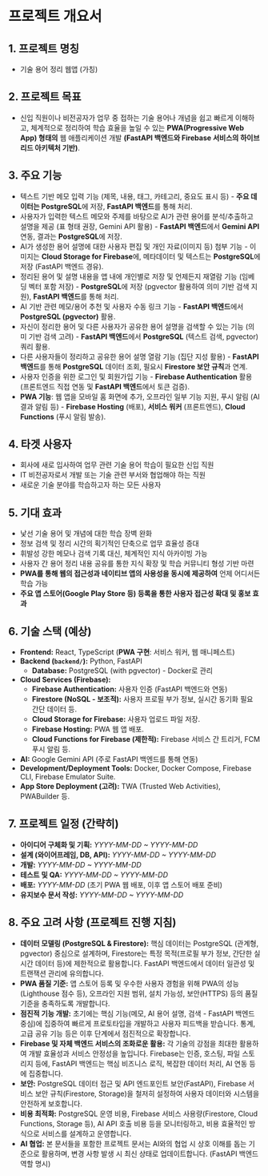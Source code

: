 # 프로젝트 개요서

## 1. 프로젝트 명칭

-   기술 용어 정리 웹앱 (가칭)

## 2. 프로젝트 목표

-   신입 직원이나 비전공자가 업무 중 접하는 기술 용어나 개념을 쉽고 빠르게 이해하고, 체계적으로 정리하여 학습 효율을 높일 수 있는 **PWA(Progressive Web App) 형태의** 웹 애플리케이션 개발 **(FastAPI 백엔드와 Firebase 서비스의 하이브리드 아키텍처 기반)**.

## 3. 주요 기능

-   텍스트 기반 메모 입력 기능 (제목, 내용, 태그, 카테고리, 중요도 표시 등) - **주요 데이터는 PostgreSQL**에 저장, **FastAPI 백엔드**를 통해 처리.
-   사용자가 입력한 텍스트 메모와 주제를 바탕으로 AI가 관련 용어를 분석/추출하고 설명을 제공 (표 형태 권장, Gemini API 활용) - **FastAPI 백엔드**에서 **Gemini API** 연동, 결과는 **PostgreSQL**에 저장.
-   AI가 생성한 용어 설명에 대한 사용자 편집 및 개인 자료(이미지 등) 첨부 기능 - 이미지는 **Cloud Storage for Firebase**에, 메타데이터 및 텍스트는 **PostgreSQL**에 저장 (FastAPI 백엔드 경유).
-   정리된 용어 및 설명 내용을 앱 내에 개인별로 저장 및 언제든지 재열람 기능 (임베딩 벡터 포함 저장) - **PostgreSQL**에 저장 (pgvector 활용하여 의미 기반 검색 지원), **FastAPI 백엔드**를 통해 처리.
-   AI 기반 관련 메모/용어 추천 및 사용자 수동 링크 기능 - **FastAPI 백엔드**에서 **PostgreSQL (pgvector)** 활용.
-   자신이 정리한 용어 및 다른 사용자가 공유한 용어 설명을 검색할 수 있는 기능 (의미 기반 검색 고려) - **FastAPI 백엔드**에서 **PostgreSQL** (텍스트 검색, pgvector) 쿼리 활용.
-   다른 사용자들이 정리하고 공유한 용어 설명 열람 기능 (집단 지성 활용) - **FastAPI 백엔드**를 통해 **PostgreSQL** 데이터 조회, 필요시 **Firestore 보안 규칙**과 연계.
-   사용자 인증을 위한 로그인 및 회원가입 기능 - **Firebase Authentication** 활용 (프론트엔드 직접 연동 및 **FastAPI 백엔드**에서 토큰 검증).
-   **PWA 기능**: 웹 앱을 모바일 홈 화면에 추가, 오프라인 일부 기능 지원, 푸시 알림 (AI 결과 알림 등) - **Firebase Hosting** (배포), **서비스 워커** (프론트엔드), **Cloud Functions** (푸시 알림 발송).

## 4. 타겟 사용자

-   회사에 새로 입사하여 업무 관련 기술 용어 학습이 필요한 신입 직원
-   IT 비전공자로서 개발 또는 기술 관련 부서와 협업해야 하는 직원
-   새로운 기술 분야를 학습하고자 하는 모든 사용자

## 5. 기대 효과

-   낯선 기술 용어 및 개념에 대한 학습 장벽 완화
-   정보 검색 및 정리 시간의 획기적인 단축으로 업무 효율성 증대
-   휘발성 강한 메모나 검색 기록 대신, 체계적인 지식 아카이빙 가능
-   사용자 간 용어 정리 내용 공유를 통한 지식 확장 및 학습 커뮤니티 형성 기반 마련
-   **PWA를 통해 웹의 접근성과 네이티브 앱의 사용성을 동시에 제공하여** 언제 어디서든 학습 가능
-   **주요 앱 스토어(Google Play Store 등) 등록을 통한 사용자 접근성 확대 및 홍보 효과**

## 6. 기술 스택 (예상)

-   **Frontend:** React, TypeScript (**PWA 구현**: 서비스 워커, 웹 매니페스트)
-   **Backend (`backend/`):** Python, FastAPI
    -   **Database:** PostgreSQL (with pgvector) - Docker로 관리
-   **Cloud Services (Firebase):**
    -   **Firebase Authentication:** 사용자 인증 (FastAPI 백엔드와 연동)
    -   **Firestore (NoSQL - 보조적):** 사용자 프로필 부가 정보, 실시간 동기화 필요 간단 데이터 등.
    -   **Cloud Storage for Firebase:** 사용자 업로드 파일 저장.
    -   **Firebase Hosting:** PWA 웹 앱 배포.
    -   **Cloud Functions for Firebase (제한적):** Firebase 서비스 간 트리거, FCM 푸시 알림 등.
-   **AI:** Google Gemini API (주로 FastAPI 백엔드를 통해 연동)
-   **Development/Deployment Tools:** Docker, Docker Compose, Firebase CLI, Firebase Emulator Suite.
-   **App Store Deployment (고려):** TWA (Trusted Web Activities), PWABuilder 등.

## 7. 프로젝트 일정 (간략히)

-   **아이디어 구체화 및 기획:** *YYYY-MM-DD ~ YYYY-MM-DD*
-   **설계 (와이어프레임, DB, API):** *YYYY-MM-DD ~ YYYY-MM-DD*
-   **개발:** *YYYY-MM-DD ~ YYYY-MM-DD*
-   **테스트 및 QA:** *YYYY-MM-DD ~ YYYY-MM-DD*
-   **배포:** *YYYY-MM-DD* (초기 PWA 웹 배포, 이후 앱 스토어 배포 준비)
-   **유지보수 문서 작성:** *YYYY-MM-DD ~ YYYY-MM-DD*

## 8. 주요 고려 사항 (프로젝트 진행 지침)

-   **데이터 모델링 (PostgreSQL & Firestore):** 핵심 데이터는 PostgreSQL (관계형, pgvector) 중심으로 설계하며, Firestore는 특정 목적(프로필 부가 정보, 간단한 실시간 데이터 등)에 제한적으로 활용합니다. FastAPI 백엔드에서 데이터 일관성 및 트랜잭션 관리에 유의합니다.
-   **PWA 품질 기준:** 앱 스토어 등록 및 우수한 사용자 경험을 위해 PWA의 성능(Lighthouse 점수 등), 오프라인 지원 범위, 설치 가능성, 보안(HTTPS) 등의 품질 기준을 충족하도록 개발합니다.
-   **점진적 기능 개발:** 초기에는 핵심 기능(메모, AI 용어 설명, 검색 - FastAPI 백엔드 중심)에 집중하여 빠르게 프로토타입을 개발하고 사용자 피드백을 받습니다. 통계, 고급 공유 기능 등은 이후 단계에서 점진적으로 확장합니다.
-   **Firebase 및 자체 백엔드 서비스의 조화로운 활용:** 각 기술의 강점을 최대한 활용하여 개발 효율성과 서비스 안정성을 높입니다. Firebase는 인증, 호스팅, 파일 스토리지 등에, FastAPI 백엔드는 핵심 비즈니스 로직, 복잡한 데이터 처리, AI 연동 등에 집중합니다.
-   **보안:** PostgreSQL 데이터 접근 및 API 엔드포인트 보안(FastAPI), Firebase 서비스 보안 규칙(Firestore, Storage)을 철저히 설정하여 사용자 데이터와 시스템을 안전하게 보호합니다.
-   **비용 최적화:** PostgreSQL 운영 비용, Firebase 서비스 사용량(Firestore, Cloud Functions, Storage 등), AI API 호출 비용 등을 모니터링하고, 비용 효율적인 방식으로 서비스를 설계하고 운영합니다.
-   **AI 협업:** 본 문서들을 포함한 프로젝트 문서는 AI와의 협업 시 상호 이해를 돕는 기준으로 활용하며, 변경 사항 발생 시 최신 상태로 업데이트합니다. (FastAPI 백엔드 역할 명시) 